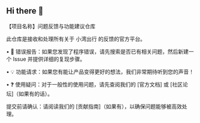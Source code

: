 ## Hi there 👋

​​【项目名称】问题反馈与功能建议仓库​

此仓库是接收和处理所有关于 小湾出行​​ 的反馈的官方平台。

•
​🐛 错误报告​：如果您发现了程序错误，请先搜索是否已有相关问题，然后新建一个 Issue 并提供详细的复现步骤。

•
​💡 功能请求​：如果您有能让产品变得更好的想法，我们非常期待听到您的声音！

•
​❓ 使用疑问​：对于一般性的使用问题，请先查阅我们的 [官方文档] 或 [社区论坛]（如果有的话）。

​提交前请确认​：请阅读我们的 [贡献指南]（如果有），以确保问题能够被高效处理。
